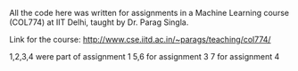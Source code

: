 All the code here was written for assignments in a Machine Learning course (COL774) at IIT Delhi, taught by Dr. Parag Singla.

Link for the course: 
	http://www.cse.iitd.ac.in/~parags/teaching/col774/

1,2,3,4 were part of assignment 1
5,6 for assignment 3
7 for assignment 4
